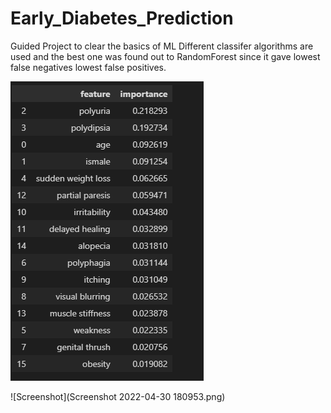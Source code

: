# Early_Diabetes_Prediction
Guided Project to clear the basics of ML
Different classifer algorithms are used and the best one was found out to RandomForest since it gave lowest false negatives
lowest false positives.

<img src = "https://github.com/Izroth404/Early_Diabetes_Prediction/blob/main/Screenshot%202022-04-30%20180953.png">

![Screenshot](Screenshot 2022-04-30 180953.png)
